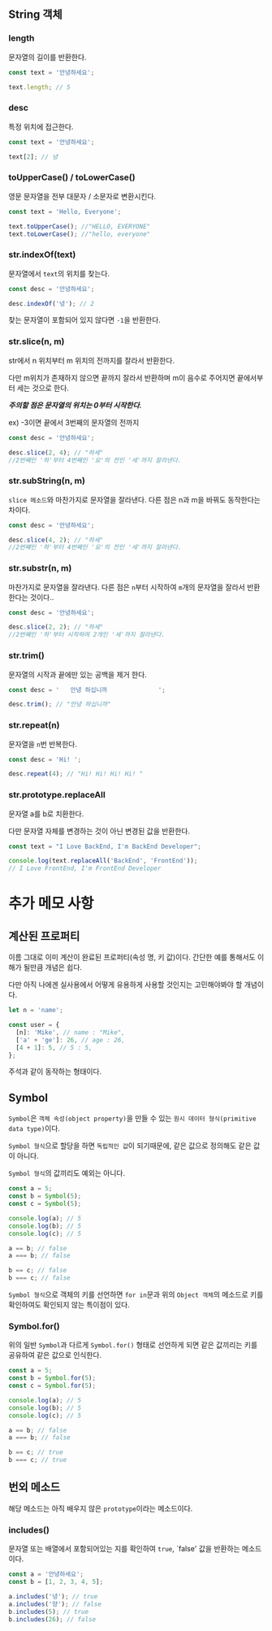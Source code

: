 ## String 객체

### length

문자열의 길이를 반환한다.

```javascript
const text = '안녕하세요';

text.length; // 5
```

### desc

특정 위치에 접근한다.

```javascript
const text = '안녕하세요';

text[2]; // 녕
```

### toUpperCase() / toLowerCase()

영문 문자열을 전부 대문자 / 소문자로 변환시킨다.

```javascript
const text = 'Hello, Everyone';

text.toUpperCase(); //"HELLO, EVERYONE"
text.toLowerCase(); //"hello, everyone"
```

### str.indexOf(text)

문자열에서 `text`의 위치를 찾는다.

```javascript
const desc = '안녕하세요';

desc.indexOf('녕'); // 2
```

찾는 문자열이 포함되어 있지 않다면 `-1`을 반환한다.

### str.slice(n, m)

str에서 n 위치부터 m 위치의 전까지를 잘라서 반환한다.

다만 m위치가 존재하지 않으면 끝까지 잘라서 반환하며
m이 음수로 주어지면 끝에서부터 세는 것으로 한다.

**_주의할 점은 문자열의 위치는 0부터 시작한다._**

ex) -3이면 끝에서 3번째의 문자열의 전까지

```javascript
const desc = '안녕하세요';

desc.slice(2, 4); // "하세"
//2번째인 '하'부터 4번째인 '요'의 전인 '세'까지 잘라낸다.
```

### str.subString(n, m)

`slice 메소드`와 마찬가지로 문자열을 잘라낸다.
다른 점은 n과 m을 바꿔도 동작한다는 차이다.

```javascript
const desc = '안녕하세요';

desc.slice(4, 2); // "하세"
//2번째인 '하'부터 4번째인 '요'의 전인 '세'까지 잘라낸다.
```

### str.substr(n, m)

마찬가지로 문자열을 잘라낸다.
다른 점은 `n`부터 시작하여 `m`개의 문자열을 잘라서 반환한다는 것이다..

```javascript
const desc = '안녕하세요';

desc.slice(2, 2); // "하세"
//2번째인 '하'부터 시작하여 2개인 '세'까지 잘라낸다.
```

### str.trim()

문자열의 시작과 끝에만 있는 공백을 제거 한다.

```javascript
const desc = '   안녕 하십니까              ';

desc.trim(); // "안녕 하십니까"
```

### str.repeat(n)

문자열을 `n`번 반복한다.

```javascript
const desc = 'Hi! ';

desc.repeat(4); // "Hi! Hi! Hi! Hi! "
```

### str.prototype.replaceAll

문자열 a를 b로 치환한다.

다만 문자열 자체를 변경하는 것이 아닌 변경된 값을 반환한다.

```javascript
const text = "I Love BackEnd, I'm BackEnd Developer";

console.log(text.replaceAll('BackEnd', 'FrontEnd'));
// I Love FrontEnd, I'm FrontEnd Developer
```

# 추가 메모 사항

## 계산된 프로퍼티

이름 그대로 이미 계산이 완료된 프로퍼티(속성 명, 키 값)이다.
간단한 예를 통해서도 이해가 될만큼 개념은 쉽다.

다만 아직 나에겐 실사용에서 어떻게 유용하게 사용할 것인지는 고민해야봐야 할 개념이다.

```javascript
let n = 'name';

const user = {
  [n]: 'Mike', // name : "Mike",
  ['a' + 'ge']: 26, // age : 26,
  [4 + 1]: 5, // 5 : 5,
};
```

주석과 같이 동작하는 형태이다.

## Symbol

`Symbol`은 `객체 속성(object property)`을 만들 수 있는 `원시 데이터 형식(primitive data type)`이다.

`Symbol 형식`으로 할당을 하면 `독립적인 값`이 되기때문에, 같은 값으로 정의해도 같은 값이 아니다.

`Symbol 형식`의 값끼리도 예외는 아니다.

```javascript
const a = 5;
const b = Symbol(5);
const c = Symbol(5);

console.log(a); // 5
console.log(b); // 5
console.log(c); // 5

a == b; // false
a === b; // false

b == c; // false
b === c; // false
```

`Symbol 형식`으로 객체의 키를 선언하면 `for in`문과 위의 `Object 객체`의 메소드로 키를 확인하여도 확인되지 않는 특이점이 있다.

### Symbol.for()

위의 일반 `Symbol`과 다르게 `Symbol.for()` 형태로 선언하게 되면 같은 값끼리는 키를 공유하여 같은 값으로 인식한다.

```javascript
const a = 5;
const b = Symbol.for(5);
const c = Symbol.for(5);

console.log(a); // 5
console.log(b); // 5
console.log(c); // 5

a == b; // false
a === b; // false

b == c; // true
b === c; // true
```

## 번외 메소드

해당 메소드는 아직 배우지 않은 `prototype`이라는 메소드이다.

### includes()

문자열 또는 배열에서 포함되어있는 지를 확인하여 `true`, `false' 값을 반환하는 메소드이다.

```javascript
const a = '안녕하세요';
const b = [1, 2, 3, 4, 5];

a.includes('녕'); // true
a.includes('양'); // false
b.includes(5); // true
b.includes(26); // false
```
